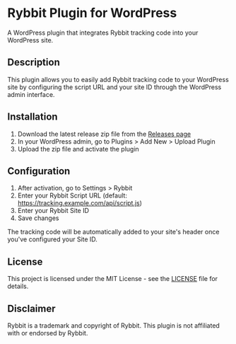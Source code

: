 # Rybbit Plugin for WordPress

A WordPress plugin that integrates Rybbit tracking code into your WordPress site.

## Description

This plugin allows you to easily add Rybbit tracking code to your WordPress site by configuring the script URL and your site ID through the WordPress admin interface.

## Installation

1. Download the latest release zip file from the [Releases page](https://github.com/didyouexpectthat/rybbit-wordpress-plugin/releases)
2. In your WordPress admin, go to Plugins > Add New > Upload Plugin
3. Upload the zip file and activate the plugin

## Configuration

1. After activation, go to Settings > Rybbit
2. Enter your Rybbit Script URL (default: https://tracking.example.com/api/script.js)
3. Enter your Rybbit Site ID
4. Save changes

The tracking code will be automatically added to your site's header once you've configured your Site ID.

## License

This project is licensed under the MIT License - see the [LICENSE](LICENSE) file for details.

## Disclaimer

Rybbit is a trademark and copyright of Rybbit. This plugin is not affiliated with or endorsed by Rybbit.
